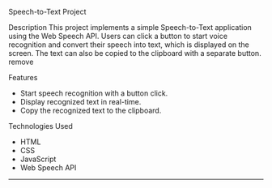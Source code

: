 Speech-to-Text Project

 Description
This project implements a simple Speech-to-Text application using the Web Speech API. Users can click a button to start voice recognition and convert their speech into text, which is displayed on the screen. The text can also be copied to the clipboard with a separate button. remove 

Features
- Start speech recognition with a button click.
- Display recognized text in real-time.
- Copy the recognized text to the clipboard.

Technologies Used
- HTML
- CSS
- JavaScript
- Web Speech API
---
